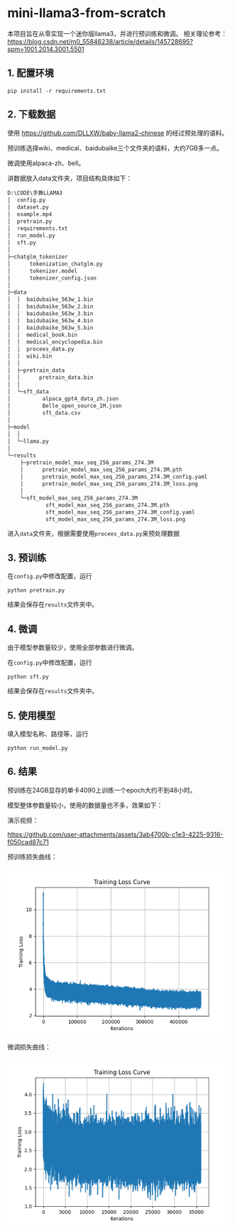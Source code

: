 # mini-llama3-from-scratch
本项目旨在从零实现一个迷你版llama3，并进行预训练和微调。
相关理论参考：https://blog.csdn.net/m0_55846238/article/details/145728695?spm=1001.2014.3001.5501

## 1. 配置环境
```
pip install -r requirements.txt
```

## 2. 下载数据
使用 https://github.com/DLLXW/baby-llama2-chinese 的经过预处理的语料。

预训练选择wiki、medical、baidubaike三个文件夹的语料，大约7GB多一点。

微调使用alpaca-zh、bell。

讲数据放入data文件夹，项目结构具体如下：
```
D:\CODE\手撕LLAMA3
│  config.py
│  dataset.py
│  example.mp4
│  pretrain.py
│  requirements.txt
│  run_model.py
│  sft.py
│
├─chatglm_tokenizer
│      tokenization_chatglm.py
│      tokenizer.model
│      tokenizer_config.json
│
├─data
│  │  baidubaike_563w_1.bin
│  │  baidubaike_563w_2.bin
│  │  baidubaike_563w_3.bin
│  │  baidubaike_563w_4.bin
│  │  baidubaike_563w_5.bin
│  │  medical_book.bin
│  │  medical_encyclopedia.bin
│  │  procees_data.py
│  │  wiki.bin
│  │
│  ├─pretrain_data
│  │      pretrain_data.bin
│  │
│  └─sft_data
│          alpaca_gpt4_data_zh.json
│          Belle_open_source_1M.json
│          sft_data.csv
│
├─model
│  │
│  └─llama.py
│
└─results
    ├─pretrain_model_max_seq_256_params_274.3M
    │      pretrain_model_max_seq_256_params_274.3M.pth
    │      pretrain_model_max_seq_256_params_274.3M_config.yaml
    │      pretrain_model_max_seq_256_params_274.3M_loss.png
    │
    └─sft_model_max_seq_256_params_274.3M
            sft_model_max_seq_256_params_274.3M.pth
            sft_model_max_seq_256_params_274.3M_config.yaml
            sft_model_max_seq_256_params_274.3M_loss.png
```
进入`data`文件夹，根据需要使用`procees_data.py`来预处理数据

## 3. 预训练
在`config.py`中修改配置，运行
```
python pretrain.py
```
结果会保存在`results`文件夹中。

## 4. 微调
由于模型参数量较少，使用全部参数进行微调。

在`config.py`中修改配置，运行
```
python sft.py
```
结果会保存在`results`文件夹中。

## 5. 使用模型
填入模型名称、路径等，运行
```
python run_model.py
```

## 6. 结果
预训练在24GB显存的单卡4090上训练一个epoch大约不到48小时。

模型整体参数量较小，使用的数据量也不多，效果如下：

演示视频：

https://github.com/user-attachments/assets/3ab4700b-c1e3-4225-9316-f050cad87c71

预训练损失曲线：

![预训练损失曲线](./results/pretrain_model_max_seq_256_params_274.3M_loss.png)

微调损失曲线：

![微调损失曲线](./results/sft_model_max_seq_256_params_274.3M_loss.png)



